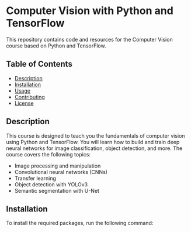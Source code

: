 # Computer Vision with Python and TensorFlow

This repository contains code and resources for the Computer Vision course based on Python and TensorFlow.

## Table of Contents

- [Description](#description)
- [Installation](#installation)
- [Usage](#usage)
- [Contributing](#contributing)
- [License](#license)

## Description

This course is designed to teach you the fundamentals of computer vision using Python and TensorFlow. You will learn how to build and train deep neural networks for image classification, object detection, and more. The course covers the following topics:

- Image processing and manipulation
- Convolutional neural networks (CNNs)
- Transfer learning
- Object detection with YOLOv3
- Semantic segmentation with U-Net

## Installation

To install the required packages, run the following command:
